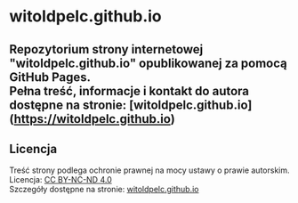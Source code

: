 # witoldpelc.github.io
Repozytorium strony internetowej "witoldpelc.github.io" opublikowanej za pomocą GitHub Pages.  
Pełna treść, informacje i kontakt do autora dostępne na stronie: [witoldpelc.github.io] (https://witoldpelc.github.io)
---
## Licencja

Treść strony podlega ochronie prawnej na mocy ustawy o prawie autorskim.
Licencja: [CC BY-NC-ND 4.0](https://creativecommons.org/licenses/by-nc-nd/4.0/legalcode)  
Szczegóły dostępne na stronie: [witoldpelc.github.io](https://witoldpelc.github.io)
